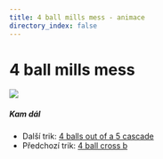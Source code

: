 ```yaml
---
title: 4 ball mills mess - animace
directory_index: false
---
```


# 4 ball mills mess

![](/animace/img/4-ball-mills-mess.gif)

##### Kam dál

- Další trik: [4 balls out of a 5 cascade](4-balls-out-of-a-5-cascade.html "Další trik 4 balls out of a 5 cascade")
- Předchozí trik: [4 ball cross b](4-ball-cross-b.html "Předchozí trik 4 ball cross b")


